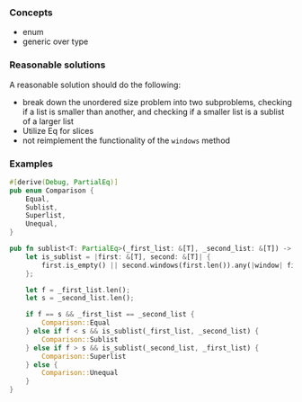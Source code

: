 ### Concepts

- enum
- generic over type

### Reasonable solutions

A reasonable solution should do the following:

- break down the unordered size problem into two subproblems, checking if a
  list is smaller than another, and checking if a smaller list is a sublist of
  a larger list
- Utilize Eq for slices
- not reimplement the functionality of the `windows` method

### Examples

```rust
#[derive(Debug, PartialEq)]
pub enum Comparison {
    Equal,
    Sublist,
    Superlist,
    Unequal,
}

pub fn sublist<T: PartialEq>(_first_list: &[T], _second_list: &[T]) -> Comparison {
    let is_sublist = |first: &[T], second: &[T]| {
        first.is_empty() || second.windows(first.len()).any(|window| first == window)
    };

    let f = _first_list.len();
    let s = _second_list.len();

    if f == s && _first_list == _second_list {
        Comparison::Equal
    } else if f < s && is_sublist(_first_list, _second_list) {
        Comparison::Sublist
    } else if f > s && is_sublist(_second_list, _first_list) {
        Comparison::Superlist
    } else {
        Comparison::Unequal
    }
}
```
